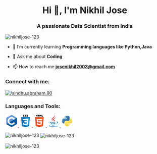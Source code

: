 <h1 align="center">Hi 👋, I'm Nikhil Jose</h1>
<h3 align="center">A passionate Data Scientist from India</h3>

<p align="left"> <img src="https://komarev.com/ghpvc/?username=nikhiljose-123&label=Profile%20views&color=0e75b6&style=flat" alt="nikhiljose-123" /> </p>

- 🌱 I’m currently learning **Programming languages like Python,Java**

- 💬 Ask me about **Coding**

- 📫 How to reach me **josenikhil2003@gmail.com**

<h3 align="left">Connect with me:</h3>
<p align="left">
<a href="https://fb.com//sindhu.abraham.90" target="blank"><img align="center" src="https://raw.githubusercontent.com/rahuldkjain/github-profile-readme-generator/master/src/images/icons/Social/facebook.svg" alt="/sindhu.abraham.90" height="30" width="40" /></a>
</p>

<h3 align="left">Languages and Tools:</h3>
<p align="left"> <a href="https://www.cprogramming.com/" target="_blank" rel="noreferrer"> <img src="https://raw.githubusercontent.com/devicons/devicon/master/icons/c/c-original.svg" alt="c" width="40" height="40"/> </a> <a href="https://www.w3schools.com/css/" target="_blank" rel="noreferrer"> <img src="https://raw.githubusercontent.com/devicons/devicon/master/icons/css3/css3-original-wordmark.svg" alt="css3" width="40" height="40"/> </a> <a href="https://www.w3.org/html/" target="_blank" rel="noreferrer"> <img src="https://raw.githubusercontent.com/devicons/devicon/master/icons/html5/html5-original-wordmark.svg" alt="html5" width="40" height="40"/> </a> <a href="https://www.java.com" target="_blank" rel="noreferrer"> <img src="https://raw.githubusercontent.com/devicons/devicon/master/icons/java/java-original.svg" alt="java" width="40" height="40"/> </a> <a href="https://www.python.org" target="_blank" rel="noreferrer"> <img src="https://raw.githubusercontent.com/devicons/devicon/master/icons/python/python-original.svg" alt="python" width="40" height="40"/> </a> </p>

<p><img align="left" src="https://github-readme-stats.vercel.app/api/top-langs?username=nikhiljose-123&theme=nightowl&show_icons=true&locale=en&layout=compact" alt="nikhiljose-123" /></p>

<p>&nbsp;<img align="center" src="https://github-readme-stats.vercel.app/api?username=nikhiljose-123&theme=nightowl&show_icons=true&locale=en" alt="nikhiljose-123" /></p>

<p><img align="center" src="https://github-readme-streak-stats.herokuapp.com/?user=nikhiljose-123&theme=nightowl&show" alt="nikhiljose-123" /></p>
